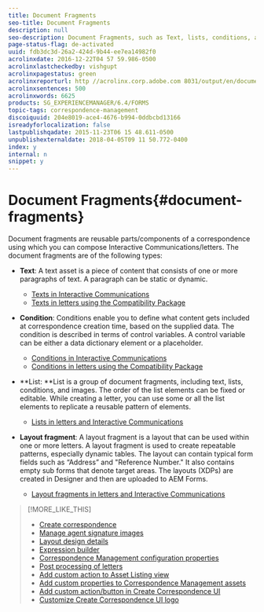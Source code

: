 ```yaml
---
title: Document Fragments
seo-title: Document Fragments
description: null
seo-description: Document Fragments, such as Text, lists, conditions, and layout fragments, in Correspondence Management let you form the static, dynamic, and repeatable components of customer correspondence.
page-status-flag: de-activated
uuid: fdb3dc3d-26a2-424d-9b44-ee7ea14982f0
acrolinxdate: 2016-12-22T04 57 59.986-0500
acrolinxlastcheckedby: vishgupt
acrolinxpagestatus: green
acrolinxreporturl: http //acrolinx.corp.adobe.com 8031/output/en/document_fragments_krs_workflow_c77e08fb6f309c49_21_report.xml
acrolinxsentences: 500
acrolinxwords: 6625
products: SG_EXPERIENCEMANAGER/6.4/FORMS
topic-tags: correspondence-management
discoiquuid: 204e8019-ace4-4676-b994-0ddbcbd13166
isreadyforlocalization: false
lastpublishqadate: 2015-11-23T06 15 48.611-0500
unpublishexternaldate: 2018-04-05T09 11 50.772-0400
index: y
internal: n
snippet: y
---
```


# Document Fragments{#document-fragments}

Document fragments are reusable parts/components of a correspondence using which you can compose Interactive Communications/letters. The document fragments are of the following types:

* **Text**: A text asset is a piece of content that consists of one or more paragraphs of text. A paragraph can be static or dynamic.

    * [Texts in Interactive Communications](../../forms/using/texts-interactive-communications.md)
    * [Texts in letters using the Compatibility Package](../../forms/using/cm-texts.md)

* **Condition**: Conditions enable you to define what content gets included at correspondence creation time, based on the supplied data. The condition is described in terms of control variables. A control variable can be either a data dictionary element or a placeholder.

    * [Conditions in Interactive Communications](../../forms/using/conditions-interactive-communications.md)
    * [Conditions in letters using the Compatibility Package](../../forms/using/cm-conditions.md)

* **List: **List is a group of document fragments, including text, lists, conditions, and images. The order of the list elements can be fixed or editable. While creating a letter, you can use some or all the list elements to replicate a reusable pattern of elements.

    * [Lists in letters and Interactive Communications](../../forms/using/cm-lists.md)

* **Layout fragment**: A layout fragment is a layout that can be used within one or more letters. A layout fragment is used to create repeatable patterns, especially dynamic tables. The layout can contain typical form fields such as “Address” and "Reference Number." It also contains empty sub forms that denote target areas. The layouts (XDPs) are created in Designer and then are uploaded to AEM Forms.

    * [Layout fragments in letters and Interactive Communications](../../forms/using/cm-layout-fragments.md)

>[!MORE_LIKE_THIS]
>
>* [Create correspondence](../../forms/using/create-correspondence.md)
>* [Manage agent signature images](../../forms/using/manage-agent-signature-images.md)
>* [Layout design details](../../forms/using/layout-design-details.md)
>* [Expression builder](../../forms/using/expression-builder.md)
>* [Correspondence Management configuration properties](../../forms/using/cm-configuration-properties.md)
>* [Post processing of letters](../../forms/using/submit-letter-topostprocess.md)
>* [Add custom action to Asset Listing view](../../forms/using/add-custom-action-asset-listing-view.md)
>* [Add custom properties to Correspondence Management assets](../../forms/using/add-custom-properties-cm-assets.md)
>* [Add custom action/button in Create Correspondence UI](../../forms/using/add-action-button-in-create-correspondence-ui.md)
>* [Customize Create Correspondence UI logo](../../forms/using/customize-create-correspondence-ui.md)
